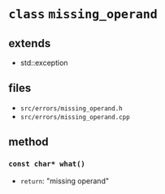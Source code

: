 # **`class`** `missing_operand` #
## extends ##
 - std::exception

## files ##
 - `src/errors/missing_operand.h`
 - `src/errors/missing_operand.cpp`

 ## method ##
 ### `const char* what()`
  - `return`: "missing operand"
